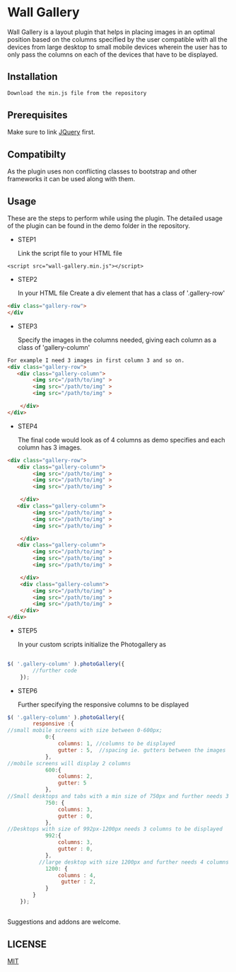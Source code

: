 # Wall Gallery

Wall Gallery is a layout plugin that helps in placing images in an optimal position based on the columns specified by the user compatible with all the devices from large desktop to small mobile devices wherein the user has to only pass the columns on each of the devices that have to be displayed.
## Installation

```bash
Download the min.js file from the repository
```
## Prerequisites 
Make sure to link [JQuery](https://code.jquery.com/) first.

## Compatibilty
As the plugin uses non conflicting classes to bootstrap and other frameworks it can be used along with them.

## Usage

These are the steps to perform while using the plugin. The detailed usage of the plugin can be found in the demo folder in the repository.

- STEP1

  Link the script file to your HTML file
```
<script src="wall-gallery.min.js"></script>
```
- STEP2

  In your HTML file
Create a div element that has a class of '.gallery-row'
```HTML
<div class="gallery-row">
</div
```
- STEP3

  Specify the images in the columns needed, giving each column as a class of 'gallery-column'

```HTML
For example I need 3 images in first column 3 and so on.
<div class="gallery-row">
   <div class="gallery-column">
        <img src="/path/to/img" >
        <img src="/path/to/img" >
        <img src="/path/to/img" >

    </div>
</div>
```
- STEP4

  The final code would look as of 4 columns as demo specifies and each column has 3 images.

```HTML
<div class="gallery-row">
   <div class="gallery-column">
        <img src="/path/to/img" >
        <img src="/path/to/img" >
        <img src="/path/to/img" >

    </div>
   <div class="gallery-column">
        <img src="/path/to/img" >
        <img src="/path/to/img" >
        <img src="/path/to/img" >

    </div>
   <div class="gallery-column">
        <img src="/path/to/img" >
        <img src="/path/to/img" >
        <img src="/path/to/img" >

    </div>
    <div class="gallery-column">
        <img src="/path/to/img" >
        <img src="/path/to/img" >
        <img src="/path/to/img" >
    </div>
</div>
```
- STEP5

  In your custom scripts  initialize the Photogallery as

```Javascript
 
$( '.gallery-column' ).photoGallery({
        //further code
    });
```
- STEP6

  Further specifying the responsive columns to be displayed

```Javascript
$( '.gallery-column' ).photoGallery({
        responsive :{
//small mobile screens with size between 0-600px;
            0:{
                columns: 1, //columns to be displayed 
                gutter : 5,  //spacing ie. gutters between the images
            },
//mobile screens will display 2 columns
            600:{
                columns: 2,
                gutter: 5
            },
//Small desktops and tabs with a min size of 750px and further needs 3 columns to be displayed
            750: {
                columns: 3,
                gutter : 0,
            },
//Desktops with size of 992px-1200px needs 3 columns to be displayed
            992:{
                columns: 3,
                gutter : 0,
            },
          //large desktop with size 1200px and further needs 4 columns to be displayed
            1200: {
                columns : 4,
                 gutter : 2,
            }
        }
    });
```


##
Suggestions and addons are welcome.

## LICENSE
[MIT](https://choosealicense.com/licenses/mit/)
 
